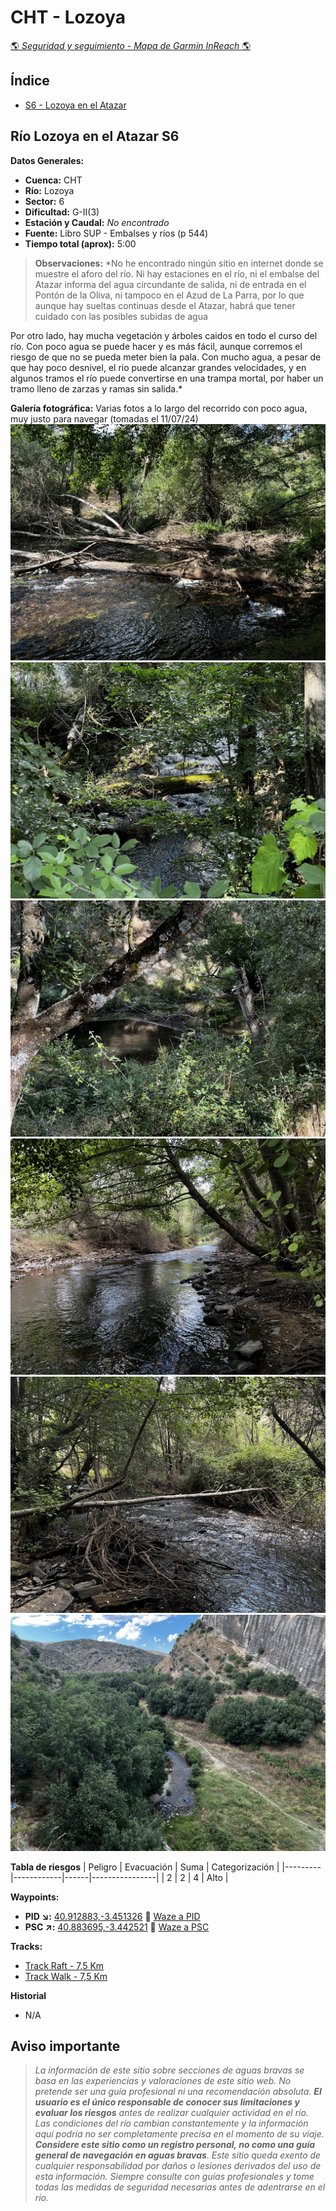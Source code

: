 # CHT - Lozoya
[:earth_americas: *Seguridad y seguimiento - Mapa de Garmin InReach* :earth_americas:](https://share.garmin.com/gpalacios82)

## Índice
* [S6 - Lozoya en el Atazar](./CHT-Lozoya.md#río-lozoya-en-el-atazar-s6)

## Río Lozoya en el Atazar S6

**Datos Generales:**
* **Cuenca:** CHT
* **Río:** Lozoya
* **Sector:** 6
* **Dificultad:** G-II(3)
* **Estación y Caudal:** *No encontrado*
* **Fuente:** Libro SUP - Embalses y ríos (p 544)
* **Tiempo total (aprox):** 5:00

>**Observaciones:**
*No he encontrado ningún sitio en internet donde se muestre el aforo del río. Ni hay estaciones en el río, ni el embalse del Atazar informa del agua circundante de salida, ni de entrada en el Pontón de la Oliva, ni tampoco en el Azud de La Parra, por lo que aunque hay sueltas continuas desde el Atazar, habrá que tener cuidado con las posibles subidas de agua

Por otro lado, hay mucha vegetación y árboles caidos en todo el curso del río. Con poco agua se puede hacer y es más fácil, aunque corremos el riesgo de que no se pueda meter bien la pala. Con mucho agua, a pesar de que hay poco desnivel, el rio puede alcanzar grandes velocidades, y en algunos tramos el río puede convertirse en una trampa mortal, por haber un tramo lleno de zarzas y ramas sin salida.*

**Galería fotográfica:**
Varias fotos a lo largo del recorrido con poco agua, muy justo para navegar (tomadas el 11/07/24)
![](../misc/images/cht-lozoya-s6-01.jpg) 
![](../misc/images/cht-lozoya-s6-02.jpg) 
![](../misc/images/cht-lozoya-s6-03.jpg) 
![](../misc/images/cht-lozoya-s6-04.jpg) 
![](../misc/images/cht-lozoya-s6-05.jpg) 
![](../misc/images/cht-lozoya-s6-06.jpg) 

**Tabla de riesgos**
| Peligro | Evacuación | Suma | Categorización |
|---------|------------|------|----------------|
|    2    |     2      |   4  |   Alto    |

**Waypoints:**
* **PID :arrow_lower_right::** [40.912883,-3.451326](https://maps.app.goo.gl/ZBQfK9zXSVHmMR3e8) :car: [Waze a PID](https://waze.com/?ll=40.912883,-3.451326&navigate=yes)
* **PSC :arrow_upper_right::** [40.883695,-3.442521](https://maps.app.goo.gl/PNo1EmDpAYhxYKqg8) :car: [Waze a PSC](https://waze.com/?ll=40.883695,-3.442521&navigate=yes)

**Tracks:**
* [Track Raft - 7,5 Km](https://connect.garmin.com/modern/course/286535876)
* [Track Walk - 7,5 Km](https://connect.garmin.com/modern/course/286535212)

**Historial**
* N/A

## Aviso importante
>*La información de este sitio sobre secciones de aguas bravas se basa en las experiencias y valoraciones de este sitio web. No pretende ser una guía profesional ni una recomendación absoluta. **El usuario es el único responsable de conocer sus limitaciones y evaluar los riesgos** antes de realizar cualquier actividad en el río. Las condiciones del río cambian constantemente y la información aquí podría no ser completamente precisa en el momento de su viaje. **Considere este sitio como un registro personal, no como una guía general de navegación en aguas bravas**. Este sitio queda exento de cualquier responsabilidad por daños o lesiones derivados del uso de esta información. Siempre consulte con guías profesionales y tome todas las medidas de seguridad necesarias antes de adentrarse en el río.*